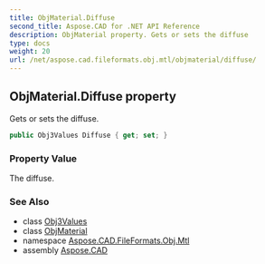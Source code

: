 ```yaml
---
title: ObjMaterial.Diffuse
second_title: Aspose.CAD for .NET API Reference
description: ObjMaterial property. Gets or sets the diffuse
type: docs
weight: 20
url: /net/aspose.cad.fileformats.obj.mtl/objmaterial/diffuse/
---
```

## ObjMaterial.Diffuse property

Gets or sets the diffuse.

```csharp
public Obj3Values Diffuse { get; set; }
```

### Property Value

The diffuse.

### See Also

* class [Obj3Values](../../obj3values/)
* class [ObjMaterial](../)
* namespace [Aspose.CAD.FileFormats.Obj.Mtl](../../objmaterial/)
* assembly [Aspose.CAD](../../../)


